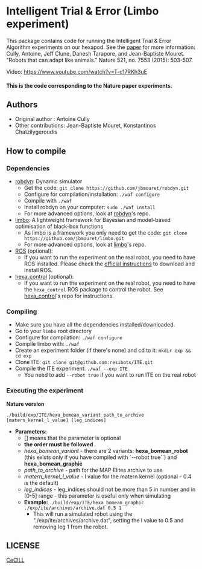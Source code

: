 # Intelligent Trial & Error (Limbo experiment)

This package contains code for running the Intelligent Trial & Error Algorithm experiments on our hexapod. See the [paper] for more information:
Cully, Antoine, Jeff Clune, Danesh Tarapore, and Jean-Baptiste Mouret. "Robots that can adapt like animals." Nature 521, no. 7553 (2015): 503-507.


Video:
https://www.youtube.com/watch?v=T-c17RKh3uE

#### This is the code corresponding to the Nature paper experiments.

## Authors
- Original author : Antoine Cully
- Other contributions: Jean-Baptiste Mouret, Konstantinos Chatzilygeroudis

## How to compile

### Dependencies

- [robdyn]: Dynamic simulator
    - Get the code: `git clone https://github.com/jbmouret/robdyn.git`
    - Configure for compilation/installation: `./waf configure`
    - Compile with `./waf`
    - Install robdyn on your computer: `sudo ./waf install`
    - For more advanced options, look at [robdyn]'s repo.
- [limbo]: A lightweight framework for Bayesian and model-based optimisation of black-box functions
    - As limbo is a framework you only need to get the code: `git clone https://github.com/jbmouret/limbo.git`
    - For more advanced options, look at [limbo]'s repo.
- [ROS] \(optional\):
    - If you want to run the experiment on the real robot, you need to have ROS installed. Please check the [official instructions](http://www.ros.org/install/) to download and install ROS.
- [hexa_control] \(optional\):
    - If you want to run the experiment on the real robot, you need to have the `hexa_control` ROS package to control the robot. See [hexa_control]'s repo for instructions.

### Compiling

- Make sure you have all the dependencies installed/downloaded.
- Go to your `limbo` root directory
- Configure for compilation: `./waf configure`
- Compile limbo with: `./waf`
- Create an experiment folder (if there's none) and cd to it: `mkdir exp && cd exp`
- Clone ITE: `git clone git@github.com:resibots/ITE.git`
- Compile the ITE experiment: `./waf --exp ITE`
    - You need to add `--robot true` if you want to run ITE on the real robot

### Executing the experiment

**Nature version**

  ~~~
  ./build/exp/ITE/hexa_bomean_variant path_to_archive [matern_kernel_l_value] [leg_indices]
  ~~~
- **Parameters:**
  - [] means that the parameter is optional
  - **the order must be followed**
  - *hexa_bomean_variant* - there are 2 variants: **hexa_bomean_robot** (this exists only if you have compiled with `--robot true``) and **hexa_bomean_graphic**
  - *path_to_archive* - path for the MAP Elites archive to use
  - *matern_kernel_l_value* - l value for the matern kernel (optional - 0.4 is the default)
  - *leg_indices* - leg_indices should not be more than 5 in number and in [0-5] range - this parameter is useful only when simulating
  - **Example:** `./build/exp/ITE/hexa_bomean_graphic ./exp/ite/archives/archive.dat 0.5 1`
      - This will run a simulated robot using the "./exp/ite/archives/archive.dat", setting the l value to 0.5 and removing leg 1 from the robot.


## LICENSE

[CeCILL]

[CeCILL]: http://www.cecill.info/index.en.html
[paper]: http://www.nature.com/nature/journal/v521/n7553/full/nature14422.html
[robdyn]: https://github.com/resibots/robdyn
[limbo]: https://github.com/resibots/limbo
[ROS]: http://www.ros.org/
[hexa_control]: https://github.com/resibots/hexa_control
